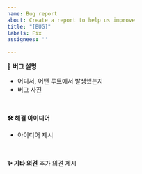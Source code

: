 ```yaml
---
name: Bug report
about: Create a report to help us improve
title: "[BUG]"
labels: Fix
assignees: ''

---
```


**🐛 버그 설명**
- 어디서, 어떤 루트에서 발생했는지
- 버그 사진
<br>

**🛠 해결 아이디어**
- 아이디어 제시
<br>

**✨ 기타 의견**
추가 의견 제시
<br>

